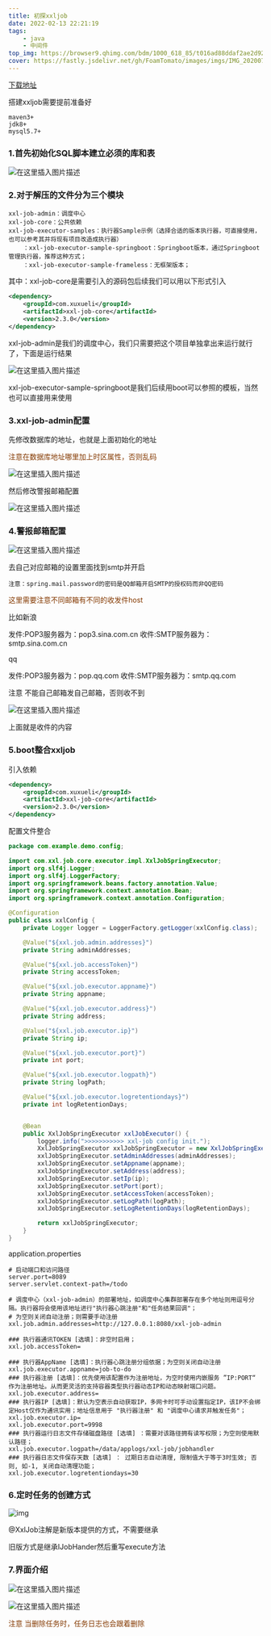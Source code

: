 ```yaml
---
title: 初探xxljob
date: 2022-02-13 22:21:19
tags: 
    - java 
    - 中间件
top_img: https://browser9.qhimg.com/bdm/1000_618_85/t016ad88ddaf2ae2d92.jpg
cover: https://fastly.jsdelivr.net/gh/FoamTomato/images/imgs/IMG_20200725_191836.jpg
---
```


[下载地址](http://gitee.com/xuxueli0323/xxl-job/releases)

搭建xxljob需要提前准备好

```
maven3+
jdk8+
mysql5.7+
```

### 1.首先初始化SQL脚本建立必须的库和表

![在这里插入图片描述](https://img-blog.csdnimg.cn/41e36ffb828147959d17e4668e4fcde1.png#pic_center)


### 2.对于解压的文件分为三个模块

```xml-dtd
xxl-job-admin：调度中心
xxl-job-core：公共依赖
xxl-job-executor-samples：执行器Sample示例（选择合适的版本执行器，可直接使用，也可以参考其并将现有项目改造成执行器）
    ：xxl-job-executor-sample-springboot：Springboot版本，通过Springboot管理执行器，推荐这种方式；
    ：xxl-job-executor-sample-frameless：无框架版本；
```

其中：xxl-job-core是需要引入的源码包后续我们可以用以下形式引入

```xml
<dependency>
    <groupId>com.xuxueli</groupId>
    <artifactId>xxl-job-core</artifactId>
    <version>2.3.0</version>
</dependency>
```

xxl-job-admin是我们的调度中心，我们只需要把这个项目单独拿出来运行就行了，下面是运行结果

![在这里插入图片描述](https://img-blog.csdnimg.cn/aa9e342bd215486daaa05d8783dd5f35.png?x-oss-process=image/watermark,type_ZHJvaWRzYW5zZmFsbGJhY2s,shadow_50,text_Q1NETiBARm9hbeeVquiMhA==,size_20,color_FFFFFF,t_70,g_se,x_16#pic_center)


xxl-job-executor-sample-springboot是我们后续用boot可以参照的模板，当然也可以直接用来使用

### 3.xxl-job-admin配置

先修改数据库的地址，也就是上面初始化的地址

<label style="color:#843900">注意在数据库地址哪里加上时区属性，否则乱码</label>

![在这里插入图片描述](https://img-blog.csdnimg.cn/5f6ad4958e8940e19977bdfbd74a6d56.png#pic_center)


然后修改警报邮箱配置

![在这里插入图片描述](https://img-blog.csdnimg.cn/fdce9d1b4aa744269bdfcd5706c83abc.png?x-oss-process=image/watermark,type_ZHJvaWRzYW5zZmFsbGJhY2s,shadow_50,text_Q1NETiBARm9hbeeVquiMhA==,size_20,color_FFFFFF,t_70,g_se,x_16#pic_center)


### 4.警报邮箱配置

![在这里插入图片描述](https://img-blog.csdnimg.cn/f59f8bc6828343909ba1c178b8ed6e72.png?x-oss-process=image/watermark,type_ZHJvaWRzYW5zZmFsbGJhY2s,shadow_50,text_Q1NETiBARm9hbeeVquiMhA==,size_20,color_FFFFFF,t_70,g_se,x_16#pic_center)


去自己对应邮箱的设置里面找到smtp并开启

```xml-dtd
注意：spring.mail.password的密码是QQ邮箱开启SMTP的授权码而非QQ密码
```

<label style="color:#843900">这里需要注意不同邮箱有不同的收发件host</label>

比如新浪

发件:POP3服务器为：pop3.sina.com.cn
收件:SMTP服务器为：smtp.sina.com.cn

qq

发件:POP3服务器为：pop.qq.com
收件:SMTP服务器为：smtp.qq.com

注意 不能自己邮箱发自己邮箱，否则收不到

![在这里插入图片描述](https://img-blog.csdnimg.cn/e0947d401d0f4f0d8bb6a64063f3d866.png?x-oss-process=image/watermark,type_ZHJvaWRzYW5zZmFsbGJhY2s,shadow_50,text_Q1NETiBARm9hbeeVquiMhA==,size_20,color_FFFFFF,t_70,g_se,x_16#pic_center)


上面就是收件的内容

### 5.boot整合xxljob

引入依赖

```xml
<dependency>
    <groupId>com.xuxueli</groupId>
    <artifactId>xxl-job-core</artifactId>
    <version>2.3.0</version>
</dependency>
```

配置文件整合

```java
package com.example.demo.config;

import com.xxl.job.core.executor.impl.XxlJobSpringExecutor;
import org.slf4j.Logger;
import org.slf4j.LoggerFactory;
import org.springframework.beans.factory.annotation.Value;
import org.springframework.context.annotation.Bean;
import org.springframework.context.annotation.Configuration;

@Configuration
public class xxlConfig {
    private Logger logger = LoggerFactory.getLogger(xxlConfig.class);

    @Value("${xxl.job.admin.addresses}")
    private String adminAddresses;

    @Value("${xxl.job.accessToken}")
    private String accessToken;

    @Value("${xxl.job.executor.appname}")
    private String appname;

    @Value("${xxl.job.executor.address}")
    private String address;

    @Value("${xxl.job.executor.ip}")
    private String ip;

    @Value("${xxl.job.executor.port}")
    private int port;

    @Value("${xxl.job.executor.logpath}")
    private String logPath;

    @Value("${xxl.job.executor.logretentiondays}")
    private int logRetentionDays;


    @Bean
    public XxlJobSpringExecutor xxlJobExecutor() {
        logger.info(">>>>>>>>>>> xxl-job config init.");
        XxlJobSpringExecutor xxlJobSpringExecutor = new XxlJobSpringExecutor();
        xxlJobSpringExecutor.setAdminAddresses(adminAddresses);
        xxlJobSpringExecutor.setAppname(appname);
        xxlJobSpringExecutor.setAddress(address);
        xxlJobSpringExecutor.setIp(ip);
        xxlJobSpringExecutor.setPort(port);
        xxlJobSpringExecutor.setAccessToken(accessToken);
        xxlJobSpringExecutor.setLogPath(logPath);
        xxlJobSpringExecutor.setLogRetentionDays(logRetentionDays);

        return xxlJobSpringExecutor;
    }
}

```

application.properties

```properties
# 启动端口和访问路径
server.port=8089
server.servlet.context-path=/todo

# 调度中心（xxl-job-admin）的部署地址，如调度中心集群部署存在多个地址则用逗号分隔。执行器将会使用该地址进行"执行器心跳注册"和"任务结果回调"；
# 为空则关闭自动注册；则需要手动注册
xxl.job.admin.addresses=http://127.0.0.1:8080/xxl-job-admin

### 执行器通讯TOKEN [选填]：非空时启用；
xxl.job.accessToken=

### 执行器AppName [选填]：执行器心跳注册分组依据；为空则关闭自动注册
xxl.job.executor.appname=job-to-do
### 执行器注册 [选填]：优先使用该配置作为注册地址，为空时使用内嵌服务 ”IP:PORT“ 作为注册地址。从而更灵活的支持容器类型执行器动态IP和动态映射端口问题。
xxl.job.executor.address=
### 执行器IP [选填]：默认为空表示自动获取IP，多网卡时可手动设置指定IP，该IP不会绑定Host仅作为通讯实用；地址信息用于 "执行器注册" 和 "调度中心请求并触发任务"；
xxl.job.executor.ip=
xxl.job.executor.port=9998
### 执行器运行日志文件存储磁盘路径 [选填] ：需要对该路径拥有读写权限；为空则使用默认路径；
xxl.job.executor.logpath=/data/applogs/xxl-job/jobhandler
### 执行器日志文件保存天数 [选填] ： 过期日志自动清理, 限制值大于等于3时生效; 否则, 如-1, 关闭自动清理功能；
xxl.job.executor.logretentiondays=30
```

### 6.定时任务的创建方式

![img](https://img-blog.csdnimg.cn/20210107153914491.png?x-oss-process=image/watermark,type_ZmFuZ3poZW5naGVpdGk,shadow_10,text_aHR0cHM6Ly9ibG9nLmNzZG4ubmV0L3l3ajc3NjE5OTg0NQ==,size_16,color_FFFFFF,t_70)

@XxlJob注解是新版本提供的方式，不需要继承

旧版方式是继承IJobHander然后重写execute方法

### 7.界面介绍

![在这里插入图片描述](https://img-blog.csdnimg.cn/1d7d97d8e07041649fe41609182ff877.png?x-oss-process=image/watermark,type_ZHJvaWRzYW5zZmFsbGJhY2s,shadow_50,text_Q1NETiBARm9hbeeVquiMhA==,size_20,color_FFFFFF,t_70,g_se,x_16#pic_center)




![在这里插入图片描述](https://img-blog.csdnimg.cn/64509e90b93641e38373b498c1f68392.png?x-oss-process=image/watermark,type_ZHJvaWRzYW5zZmFsbGJhY2s,shadow_50,text_Q1NETiBARm9hbeeVquiMhA==,size_20,color_FFFFFF,t_70,g_se,x_16#pic_center)


<label style="color:#843900"> 注意  当删除任务时，任务日志也会跟着删除 </label>